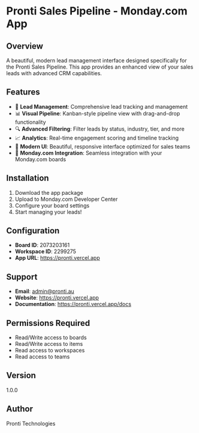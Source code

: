 # Pronti Sales Pipeline - Monday.com App

## Overview
A beautiful, modern lead management interface designed specifically for the Pronti Sales Pipeline. This app provides an enhanced view of your sales leads with advanced CRM capabilities.

## Features
- 🎯 **Lead Management**: Comprehensive lead tracking and management
- 📊 **Visual Pipeline**: Kanban-style pipeline view with drag-and-drop functionality
- 🔍 **Advanced Filtering**: Filter leads by status, industry, tier, and more
- 📈 **Analytics**: Real-time engagement scoring and timeline tracking
- 🎨 **Modern UI**: Beautiful, responsive interface optimized for sales teams
- 🔗 **Monday.com Integration**: Seamless integration with your Monday.com boards

## Installation
1. Download the app package
2. Upload to Monday.com Developer Center
3. Configure your board settings
4. Start managing your leads!

## Configuration
- **Board ID**: 2073203161
- **Workspace ID**: 2299275
- **App URL**: https://pronti.vercel.app

## Support
- **Email**: admin@pronti.au
- **Website**: https://pronti.vercel.app
- **Documentation**: https://pronti.vercel.app/docs

## Permissions Required
- Read/Write access to boards
- Read/Write access to items
- Read access to workspaces
- Read access to teams

## Version
1.0.0

## Author
Pronti Technologies
